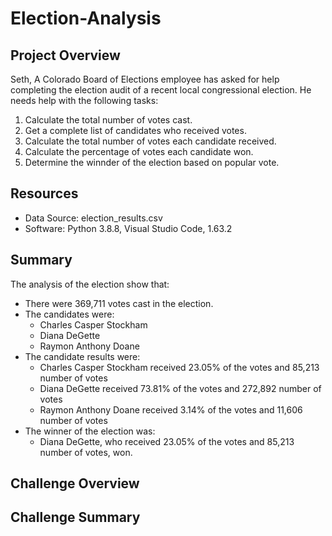 # Election-Analysis

## Project Overview
Seth, A Colorado Board of Elections employee has asked for help completing the election audit of a recent local congressional election. He needs help with the following tasks:

1. Calculate the total number of votes cast.
2. Get a complete list of candidates who received votes.
3. Calculate the total number of votes each candidate received.
4. Calculate the percentage of votes each candidate won.
5. Determine the winnder of the election based on popular vote.

## Resources
- Data Source: election_results.csv
- Software: Python 3.8.8, Visual Studio Code, 1.63.2

## Summary
The analysis of the election show that:
- There were 369,711 votes cast in the election.
- The candidates were:
    - Charles Casper Stockham
    - Diana DeGette
    - Raymon Anthony Doane
- The candidate results were:
    - Charles Casper Stockham received 23.05% of the votes and 85,213 number of votes
    - Diana DeGette received 73.81% of the votes and 272,892 number of votes
    - Raymon Anthony Doane received 3.14% of the votes and 11,606 number of votes
- The winner of the election was:
    - Diana DeGette, who received 23.05% of the votes and 85,213 number of votes, won.

## Challenge Overview


## Challenge Summary
